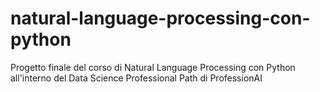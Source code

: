 # natural-language-processing-con-python
Progetto finale del corso di Natural Language Processing con Python all'interno del Data Science Professional Path di ProfessionAI
